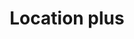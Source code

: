---
title: Location plus
tags: ["location", "plus", "add", "include", "geolocation", "position"]
icon: location-plus
svg: '<svg xmlns="http://www.w3.org/2000/svg" width="24" height="24" fill="none" viewBox="0 0 24 24" stroke-width="1.5" stroke-linecap="round" stroke-linejoin="round" stroke="currentColor"><path d="M12.56 20.82a.964.964 0 0 1-1.12 0C6.611 17.378 1.486 10.298 6.667 5.182A7.592 7.592 0 0 1 12 3c2 0 3.919.785 5.333 2.181 5.181 5.116.056 12.196-4.773 15.64M9.5 10h5M12 7.5v5"/></svg>'
---